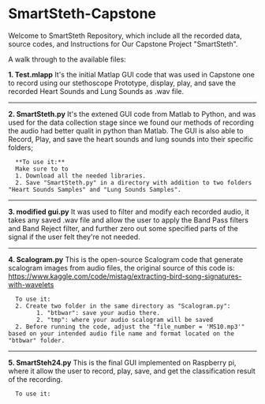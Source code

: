 # SmartSteth-Capstone

Welcome to SmartSteth Repository, which include all the recorded data, source codes, and Instructions for Our Capstone Project "SmartSteth".

A walk through to the available files:

**1. Test.mlapp**
      It's the initial Matlap GUI code that was used in Capstone one to record using our stethoscope Prototype, display, play, and save the recorded Heart Sounds and Lung          Sounds as .wav file.

____________________________

**2. SmartSteth.py**
      It's the extened GUI code from Matlab to Python, and was used for the data collection stage since we found our methods of recording the audio had better qualit in            python than Matlab. The GUI is also able to Record, Play, and save the heart sounds and lung sounds into their specific folders;

      **To use it:**
      Make sure to to 
      1. Download all the needed libraries.
      2. Save "SmartSteth.py" in a directory with addition to two folders "Heart Sounds Samples" and "Lung Sounds Samples".

____________________________

**3. modified gui.py**
      It was used to filter and modify each recorded audio, it takes any saved .wav file and allow the user to apply the Band Pass filters and Band Reject filter, and further zero out some specified parts of the signal if the user felt they're not needed.

____________________________

**4. Scalogram.py**
      This is the open-source Scalogram code that generate scalogram images from audio files, the original source of this code is:
      https://www.kaggle.com/code/mistag/extracting-bird-song-signatures-with-wavelets

      To use it:
      2. Create two folder in the same directory as "Scalogram.py":
            1. "btbwar": save your audio there.
            2. "tmp": where your audio scalogram will be saved
      2. Before running the code, adjust the "file_number = 'MS10.mp3'" based on your intended audio file name and format located on the "btbwar" folder.

____________________________

**5. SmartSteh24.py**
      This is the final GUI implemented on Raspberry pi, where it allow the user to record, play, save, and get the classification result of the recording.

      To use it:
